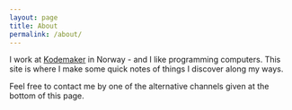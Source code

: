```yaml
---
layout: page
title: About
permalink: /about/
---
```


I work at [Kodemaker](http://kodemaker.no) in Norway - and I like programming computers. This site is where I make some quick notes of things I discover along my ways.

Feel free to contact me by one of the alternative channels given at the bottom of this page.